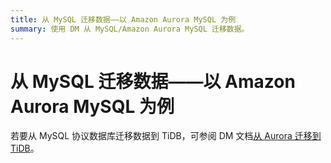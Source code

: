 ```yaml
---
title: 从 MySQL 迁移数据——以 Amazon Aurora MySQL 为例
summary: 使用 DM 从 MySQL/Amazon Aurora MySQL 迁移数据。
---
```


# 从 MySQL 迁移数据——以 Amazon Aurora MySQL 为例

若要从 MySQL 协议数据库迁移数据到 TiDB，可参阅 DM 文档[从 Aurora 迁移到 TiDB](https://docs.pingcap.com/zh/tidb-data-migration/v2.0/migrate-from-mysql-aurora)。
